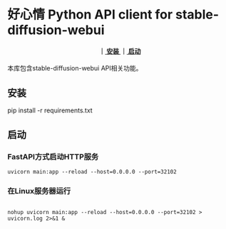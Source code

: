 # 好心情 Python API client for stable-diffusion-webui



<div align="center">  
<h4>
｜<a href="#安装"> 安装 </a>
｜<a href="#启动"> 启动 </a>
</h4>
</div>


本库包含stable-diffusion-webui API相关功能。

## 安装

 pip install -r requirements.txt


## 启动

### FastAPI方式启动HTTP服务

```shell
uvicorn main:app --reload --host=0.0.0.0 --port=32102
```


### 在Linux服务器运行

```shell

nohup uvicorn main:app --reload --host=0.0.0.0 --port=32102 > uvicorn.log 2>&1 &

```

